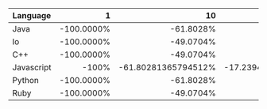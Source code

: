 | Language | 1 | 10 | 100 | 1000 | 10000 | 100000 |
| --- |  ---:| ---:| ---:| ---:| ---:| ---:|
| Java | -100.0000% | -61.8028% | -18.5127% | 6.1882% | -1.9096% | -0.5638% |
| Io | -100.0000% | -49.0704% | 15.8648% | -5.9076% | 1.5409% | N.A. |
| C++ | -100.0000% | -49.0704% | -18.5127% | 5.5516% | -1.7696% | -0.5855% |
| Javascript | -100% | -61.80281365794512% | -17.23942959221442% | 5.678882213018502% | -1.9223578690504164% | -0.5599915561837868% |
| Python | -100.0000% | -61.8028% | 18.4113% | -5.9076% | -1.7696% | -0.5154% |
| Ruby | -100.0000% | -49.0704% | -18.5127% | 6.0609% | -2.0369% | -0.5358% |

